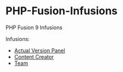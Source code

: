 # PHP-Fusion-Infusions
PHP Fusion 9 Infusions

Infusions:
 - [Actual Version Panel](https://github.com/RobiNN1/PHP-Fusion-Infusions/tree/master/infusions/actual_version_panel)
 - [Content Creator](https://github.com/RobiNN1/PHP-Fusion-Infusions/tree/master/infusions/content_creator)
 - [Team](https://github.com/RobiNN1/PHP-Fusion-Infusions/tree/master/infusions/team)